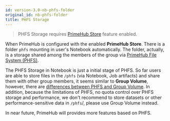 ```yaml
---
id: version-3.0-nb-phfs-folder
original_id: nb-phfs-folder
title: PHFS Storage
---
```


>PHFS Storage requires [PrimeHub Store](design/primehub-store) feature enabled.

When PrimeHub is configured with the enabled **PrimeHub Store**. There is a folder `phfs` mounting in user's Notebook automatically. The folder, actually, is a storage shared among the members of the group via [PrimeHub File System (PHFS)](design/phfs).

The PHFS Storage in Notebook is just a initial stage of PHFS. So far users are able to store files in the `/phfs` (via Notebook, Job artifacts) and share them with other group members, it seems similar to **Group Volume**, however, there are [differences between PHFS and Group Volume](design/phfs#comparing-to-group-volume). In addition, because the limitations of PHFS, no quota control over PHFS storage and performance, we don't recommend to store datasets or other performance-sensitive data in `/phfs`/, please use Group Volume instead.

In near future, PrimeHub will provides more features based on PHFS.
